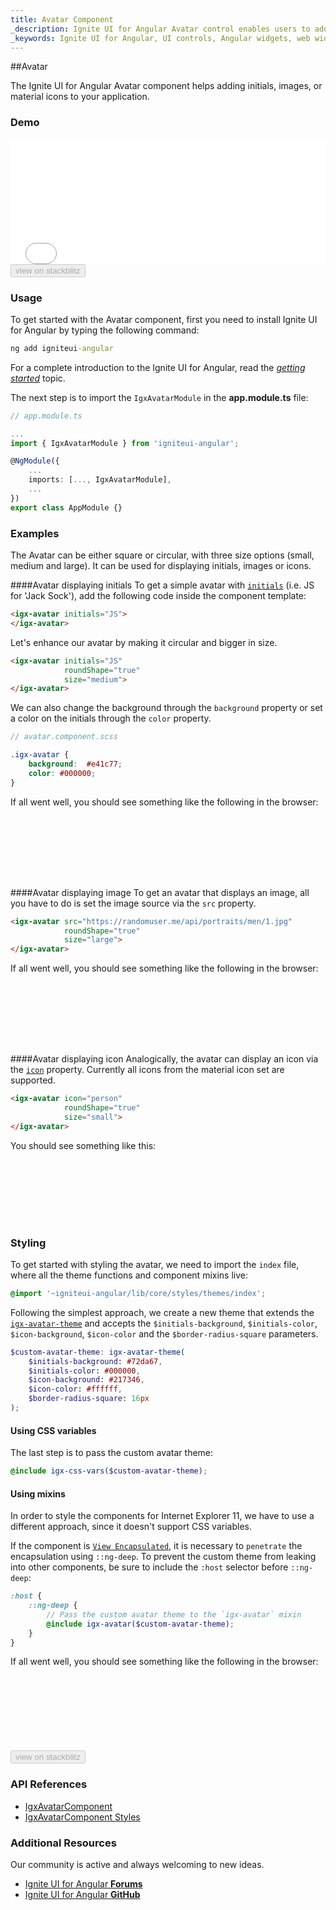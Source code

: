 ```yaml
---
title: Avatar Component
_description: Ignite UI for Angular Avatar control enables users to add images, material icons or initials within any application for instances such as a profile button.
_keywords: Ignite UI for Angular, UI controls, Angular widgets, web widgets, UI widgets, Angular, Native Angular Components Suite, Native Angular Controls, Native Angular Components Library, Angular Avatar component, Angular Avatar control
---
```


##Avatar

<p class="highlight">The Ignite UI for Angular Avatar component helps adding initials, images, or material icons to your application.</p>
<div class="divider"></div>

### Demo

<div class="sample-container loading" style="height:200px">
    <iframe id="avatar-sample-3-iframe" src='{environment:demosBaseUrl}/layouts/avatar-sample-3' width="100%" height="100%" seamless frameBorder="0" onload="onSampleIframeContentLoaded(this);"></iframe>
</div>
<div>
    <button data-localize="stackblitz" disabled class="stackblitz-btn"   data-iframe-id="avatar-sample-3-iframe" data-demos-base-url="{environment:demosBaseUrl}">        view on stackblitz
    </button>
</div>
<div class="divider--half"></div>

### Usage

To get started with the Avatar component, first you need to install Ignite UI for Angular by typing the following command:

```cmd
ng add igniteui-angular
```
For a complete introduction to the Ignite UI for Angular, read the [*getting started*](general/getting_started.md) topic.

The next step is to import the `IgxAvatarModule` in the **app.module.ts** file:

```typescript
// app.module.ts

...
import { IgxAvatarModule } from 'igniteui-angular';

@NgModule({
    ...
    imports: [..., IgxAvatarModule],
    ...
})
export class AppModule {}
```

### Examples

The Avatar can be either square or circular, with three size options (small, medium and large). It can be used for displaying initials, images or icons.

####Avatar displaying initials
To get a simple avatar with [`initials`]({environment:angularApiUrl}/classes/igxavatarcomponent.html#initials) (i.e. JS  for  'Jack Sock'), add the following code inside the component template:

```html
<igx-avatar initials="JS">
</igx-avatar>
```
Let's enhance our avatar by making it circular and bigger in size. 

```html
<igx-avatar initials="JS"
            roundShape="true"
            size="medium">
</igx-avatar>
```
We can also change the background through the `background` property or set a color on the initials through the `color` property.

```scss
// avatar.component.scss

.igx-avatar {
    background:  #e41c77;
    color: #000000;
}

```
If all went well, you should see something like the following in the browser:

<div class="sample-container loading" style="height:100px">
    <iframe id="avatar-sample-1-iframe" data-src='{environment:demosBaseUrl}/layouts/avatar-sample-1' width="100%" height="100%" seamless="" frameBorder="0" class="lazyload"></iframe>
</div>

####Avatar displaying image
To get an avatar that displays an image, all you have to do is set the image source via the `src` property.

```html
<igx-avatar src="https://randomuser.me/api/portraits/men/1.jpg"
            roundShape="true"
            size="large">
</igx-avatar>
```

If all went well, you should see something like the following in the browser:

<div class="sample-container loading" style="height:100px">
    <iframe id="avatar-sample-2-iframe" data-src='{environment:demosBaseUrl}/layouts/avatar-sample-2' width="100%" height="100%" seamless="" frameBorder="0" class="lazyload"></iframe>
</div>

####Avatar displaying icon
Analogically, the avatar can display an icon via the [`icon`]({environment:angularApiUrl}/classes/igxavatarcomponent.html#icon) property. Currently all icons from the material icon set are supported.

```html
<igx-avatar icon="person"
            roundShape="true"
            size="small">
</igx-avatar>
```

You should see something like this:

<div class="sample-container loading" style="height:100px">
    <iframe id="avatar-sample-4-iframe" data-src='{environment:demosBaseUrl}/layouts/avatar-sample-4' width="100%" height="100%" seamless="" frameBorder="0" class="lazyload"></iframe>
</div>

### Styling

To get started with styling the avatar, we need to import the `index` file, where all the theme functions and component mixins live:

```scss
@import '~igniteui-angular/lib/core/styles/themes/index';
``` 

Following the simplest approach, we create a new theme that extends the [`igx-avatar-theme`]({environment:sassApiUrl}/index.html#function-igx-avatar-theme) and accepts the `$initials-background`, `$initials-color`, `$icon-background`, `$icon-color` and the `$border-radius-square` parameters.

```scss
$custom-avatar-theme: igx-avatar-theme(
    $initials-background: #72da67,
    $initials-color: #000000,
    $icon-background: #217346,
    $icon-color: #ffffff,
    $border-radius-square: 16px
);
```

#### Using CSS variables 

The last step is to pass the custom avatar theme:

```scss
@include igx-css-vars($custom-avatar-theme);
```

#### Using mixins

In order to style the components for Internet Explorer 11, we have to use a different approach, since it doesn't support CSS variables.

If the component is [`View Encapsulated`](themes/component-themes.md#view-encapsulation), it is necessary to `penetrate` the encapsulation using `::ng-deep`. To prevent the custom theme from leaking into other components, be sure to include the `:host` selector before `::ng-deep`:

```scss
:host {
    ::ng-deep {
        // Pass the custom avatar theme to the `igx-avatar` mixin
        @include igx-avatar($custom-avatar-theme);
    }
}
```

If all went well, you should see something like the following in the browser:

<div class="sample-container loading" style="height:120px">
    <iframe id="avatar-styling-iframe" data-src='{environment:demosBaseUrl}/layouts/avatar-styling' width="100%" height="100%" seamless="" frameBorder="0" class="lazyload"></iframe>
</div>
<div>
    <button data-localize="stackblitz" disabled class="stackblitz-btn"   data-iframe-id="avatar-styling-iframe" data-demos-base-url="{environment:demosBaseUrl}">        view on stackblitz
    </button>
</div>
<div class="divider--half"></div>

### API References
<div class="divider--half"></div>

* [IgxAvatarComponent]({environment:angularApiUrl}/classes/igxavatarcomponent.html)
* [IgxAvatarComponent Styles]({environment:sassApiUrl}/index.html#function-igx-avatar-theme)

### Additional Resources
<div class="divider--half"></div>

Our community is active and always welcoming to new ideas.
* [Ignite UI for Angular **Forums**](https://www.infragistics.com/community/forums/f/ignite-ui-for-angular)
* [Ignite UI for Angular **GitHub**](https://github.com/IgniteUI/igniteui-angular)
